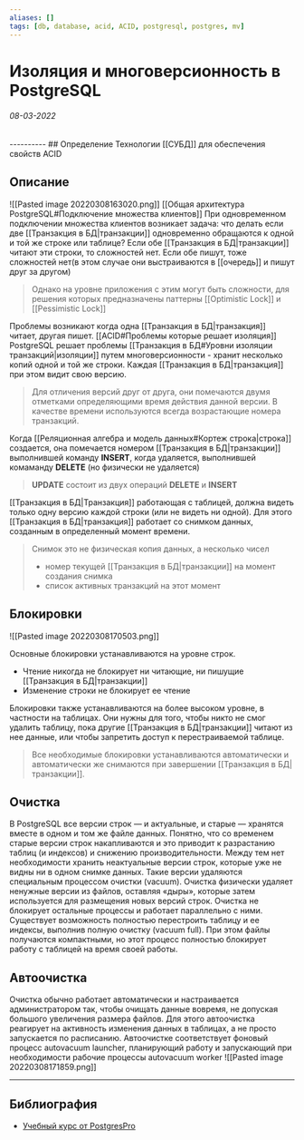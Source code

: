 ```yaml
---
aliases: []
tags: [db, database, acid, ACID, postgresql, postgres, mv]
---
```

# Изоляция и многоверсионность в PostgreSQL
<h6>08-03-2022</h6>
----------
## Определение
Технологии [[СУБД]] для обеспечения свойств ACID

## Описание
![[Pasted image 20220308163020.png]]
[[Общая архитектура PostgreSQL#Подключение множества клиентов]]
При одновременном  подключении множества клиентов возникает задача: что делать если две [[Транзакция в БД|транзакции]] одновременно обращаются к одной и той же строке или таблице? Если обе [[Транзакция в БД|транзакции]] читают эти строки, то сложностей нет. 
 Если обе пишут, тоже сложностей нет(в этом случае они выстраиваются в [[очередь]] и пишут друг за другом)
>Однако на уровне приложения с этим могут быть сложности, для решения которых предназначены паттерны [[Optimistic Lock]] и [[Pessimistic Lock]]

Проблемы возникают когда одна [[Транзакция в БД|транзакция]] читает, другая пишет.
[[ACID#Проблемы которые решает изоляция]]
PostgreSQL решает проблемы [[Транзакция в БД#Уровни изоляции транзакций|изоляции]] путем многоверсионности - хранит несколько копий одной и той же строки. Каждая [[Транзакция в БД|транзакция]] при этом видит свою версию.
>Для отличения версий друг от друга, они помечаются двумя отметками  определяющими время действия данной версии. В качестве времени используются всегда возрастающие номера транзакций.

Когда [[Реляционная алгебра и модель данных#Кортеж строка|строка]] создается, она помечается номером [[Транзакция в БД|транзакции]] выполнившей команду **INSERT**, когда удаляется, выполнившей комаманду **DELETE** (но физически не удаляется)
>**UPDATE** состоит из двух операций **DELETE** и **INSERT**

[[Транзакция в БД|Транзакция]] работающая с таблицей, должна видеть только одну версию каждой строки (или не видеть ни одной). Для этого [[Транзакция в БД|транзакция]] работает со снимком данных, созданным в определенный момент времени.
> Снимок это не физическая копия данных, а несколько чисел 
> - номер текущей [[Транзакция в БД|транзакции]] на момент создания снимка
> - список активных транзакций на этот момент

 ## Блокировки
 
![[Pasted image 20220308170503.png]]

Основные блокировки устанавливаются на уровне строк.
- Чтение никогда не блокирует ни читающие, ни пишущие [[Транзакция в БД|транзакции]]
- Изменение строки не блокирует ее чтение

Блокировки также устанавливаются на более высоком уровне, в частности на таблицах. Они нужны для того, чтобы никто не смог удалить таблицу, пока другие [[Транзакция в БД|транзакции]] читают из нее данные, или чтобы запретить доступ к перестраиваемой таблице.

>Все необходимые блокировки устанавливаются автоматически и автоматически же снимаются при завершении [[Транзакция в БД|транзакции]].

## Очистка
В PostgreSQL все версии строк — и актуальные, и старые — хранятся вместе в одном и том же файле данных. Понятно, что со временем старые версии строк накапливаются и это приводит к разрастанию таблиц (и индексов) и снижению производительности. Между тем нет необходимости хранить неактуальные версии строк, которые уже не видны ни в одном снимке данных. Такие версии удаляются специальным процессом очистки (vacuum). Очистка физически удаляет ненужные версии из файлов, оставляя «дыры», которые затем используется для размещения новых версий строк. Очистка не блокирует остальные процессы и работает параллельно с ними. Существует возможность полностью перестроить таблицу и ее индексы, выполнив полную очистку (vacuum full). При этом файлы получаются компактными, но этот процесс полностью блокирует работу с таблицей на время своей работы.

## Автоочистка
Очистка обычно работает автоматически и настраивается администратором так, чтобы очищать данные вовремя, не допуская большого увеличения размера файлов. Для этого автоочистка реагирует на активность изменения данных в таблицах, а не просто запускается по расписанию. Автоочистке соответствует фоновый процесс autovacuum launcher, планирующий работу и запускающий при необходимости рабочие процессы autovacuum worker
![[Pasted image 20220308171859.png]]

---
## Библиография
- [Учебный курс от PostgresPro](https://edu.postgrespro.ru/dba1/dba1_05_arch_mvcc.pdf)

